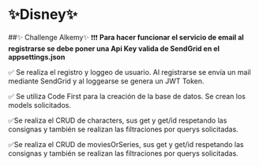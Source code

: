 # ✨Disney✨
##✨ Challenge Alkemy✨
❗❗❗ **Para hacer funcionar el servicio de email al registrarse se debe poner una Api Key valida de SendGrid en el appsettings.json**

✅ Se realiza el registro y loggeo de usuario. Al registrarse se envía un mail mediante SendGrid y al loggearse se genera un JWT Token.

✅ Se utiliza Code First para la creación de la base de datos. Se crean los models solicitados.

✅Se realiza el CRUD de characters, sus get y get/id respetando las consignas y también se realizan las filtraciones por querys solicitadas.

✅Se realiza el CRUD de moviesOrSeries, sus get y get/id respetando las consignas y también se realizan las filtraciones por querys solicitadas.
